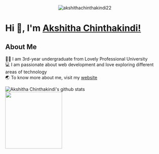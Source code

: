 <p align="center">
 <img align="centre" src="https://komarev.com/ghpvc/?username=akshithachinthakindi22&label=Profile%20views&color=0e75b6&style=flat" alt="akshithachinthakindi22" />
</p>

<h1> Hi 👋, I'm <a href="https://portfolio-git-main-akshithachinthakindi.vercel.app/" target="blank">Akshitha Chinthakindi!</a></h1>

## About Me

:woman_student: I am 3rd-year undergraduate from Lovely Professional University <br>
:computer: I am passionate about web development and love exploring different areas of technology <br>
🌏 To know more about me, visit my <a href="https://portfolio-git-main-akshithachinthakindi.vercel.app/">website</a> <br>

![Akshitha Chinthakindi's github stats](https://github-readme-stats.vercel.app/api?username=akshithachinthakindi&show_icons=true&theme=radical)
<br/>
<img height="180em" src="https://github-readme-stats-eight-theta.vercel.app/api/top-langs/?username=akshithachinthakindi&layout=compact&langs_count=8&theme=tokyonight"/>
